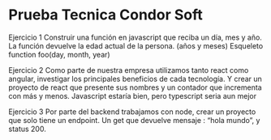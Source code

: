 
# Prueba Tecnica Condor Soft
Ejercicio 1
Construir una función en javascript que reciba un día, mes y año. La función devuelve la edad actual de la persona. (años y meses) Esqueleto function foo(day, month, year) 

Ejercicio 2
Como parte de nuestra empresa utilizamos tanto react como angular, investigar los principales beneficios de cada tecnología. Y crear un proyecto de react que presente sus nombres y un contador que incrementa con más y menos. Javascript estaría bien, pero typescript seria aun mejor

Ejercicio 3
Por parte del backend trabajamos con node, crear un proyecto que solo tiene un endpoint. Un get que devuelve mensaje : “hola mundo”, y status 200.
